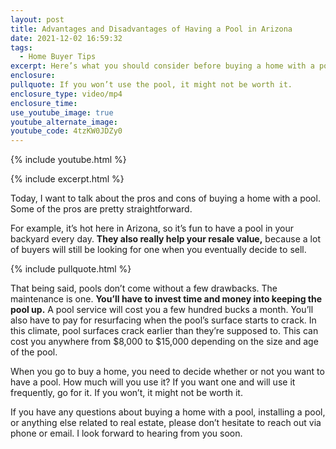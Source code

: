 ```yaml
---
layout: post
title: Advantages and Disadvantages of Having a Pool in Arizona
date: 2021-12-02 16:59:32
tags:
  - Home Buyer Tips
excerpt: Here’s what you should consider before buying a home with a pool.
enclosure:
pullquote: If you won’t use the pool, it might not be worth it.
enclosure_type: video/mp4
enclosure_time:
use_youtube_image: true
youtube_alternate_image:
youtube_code: 4tzKW0JDZy0
---
```

{% include youtube.html %}

{% include excerpt.html %}

Today, I want to talk about the pros and cons of buying a home with a pool. Some of the pros are pretty straightforward.&nbsp;

For example, it’s hot here in Arizona, so it’s fun to have a pool in your backyard every day. **They also really help your resale value,** because a lot of buyers will still be looking for one when you eventually decide to sell.

{% include pullquote.html %}

That being said, pools don’t come without a few drawbacks. The maintenance is one. **You’ll have to invest time and money into keeping the pool up.** A pool service will cost you a few hundred bucks a month. You’ll also have to pay for resurfacing when the pool’s surface starts to crack. In this climate, pool surfaces crack earlier than they’re supposed to. This can cost you anywhere from $8,000 to $15,000 depending on the size and age of the pool.

When you go to buy a home, you need to decide whether or not you want to have a pool. How much will you use it? If you want one and will use it frequently, go for it. If you won’t, it might not be worth it.

If you have any questions about buying a home with a pool, installing a pool, or anything else related to real estate, please don’t hesitate to reach out via phone or email. I look forward to hearing from you soon.
